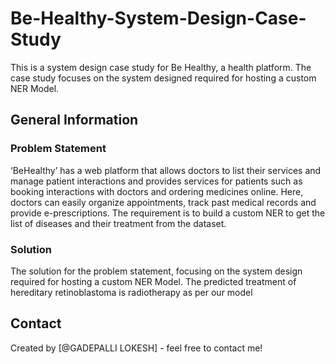 # Be-Healthy-System-Design-Case-Study
This is a system design case study for Be Healthy, a health platform. The case study focuses on the system designed required for hosting a custom NER Model.
## General Information

### Problem Statement

‘BeHealthy’ has a web platform that allows doctors to list their services and manage patient interactions and provides services for patients such as booking interactions with doctors and ordering medicines online. Here, doctors can easily organize appointments, track past medical records and provide e-prescriptions.
The requirement is to build a custom NER to get the list of diseases and their treatment from the dataset.

### Solution

The solution  for the problem statement, focusing on the system design required for hosting a custom NER Model.
The predicted treatment of hereditary retinoblastoma is radiotherapy as per our model
## Contact

Created by [@GADEPALLI LOKESH] - feel free to contact me!
